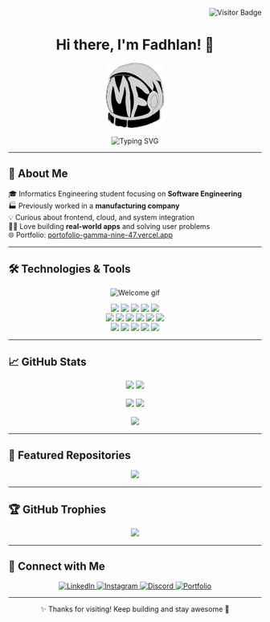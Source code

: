 <!-- Top-right visitor counter -->
<p align="right">
  <img src="https://komarev.com/ghpvc/?username=skrulleps&label=Visitors&color=blue&style=flat-square" alt="Visitor Badge" />
</p>

<h1 align="center">Hi there, I'm Fadhlan! 👋</h1>

<p align="center">
  <a href="https://portofolio-gamma-nine-47.vercel.app/">
    <img src="https://github.com/skrulleps/skrulleps/blob/main/LogoWeb.png" height="130" alt="Portfolio Logo" />
  </a>
</p>

<p align="center">
  <img src="https://readme-typing-svg.demolab.com?font=Fira+Code&weight=500&size=22&pause=1000&color=F27058&center=true&vCenter=true&width=435&lines=Software+Engineering+Student;FullStack+Dev+Enthusiast;Always+Learning+%F0%9F%93%9A;Building+Real+Things!" alt="Typing SVG" />
</p>


---

## 🚀 About Me


🎓 Informatics Engineering student focusing on **Software Engineering**  
🏭 Previously worked in a **manufacturing company**  
💡 Curious about frontend, cloud, and system integration  
🧑‍💻 Love building **real-world apps** and solving user problems  
🌐 Portfolio: [portofolio-gamma-nine-47.vercel.app](https://portofolio-gamma-nine-47.vercel.app)

---

## 🛠️ Technologies & Tools
<p align="center">
  <img src="https://media.giphy.com/media/qgQUggAC3Pfv687qPC/giphy.gif" width="250" alt="Welcome gif" />
</p>
<p align="center">
  <!-- Tools -->
  <img src="https://img.shields.io/badge/VSCODE-007ACC?style=for-the-badge&logo=visual-studio-code&logoColor=white"/>
  <img src="https://img.shields.io/badge/GitHub-181717?style=for-the-badge&logo=github&logoColor=white"/>
  <img src="https://img.shields.io/badge/Slack-4A154B?style=for-the-badge&logo=slack&logoColor=white"/>
  <img src="https://img.shields.io/badge/Trello-0052CC?style=for-the-badge&logo=trello&logoColor=white"/>
  <img src="https://img.shields.io/badge/Notion-000000?style=for-the-badge&logo=notion&logoColor=white"/>

  <!-- Languages & Frameworks -->
  <br/>
  <img src="https://img.shields.io/badge/HTML5-E34F26?style=for-the-badge&logo=html5&logoColor=white"/>
  <img src="https://img.shields.io/badge/CSS3-1572B6?style=for-the-badge&logo=css3&logoColor=white"/>
  <img src="https://img.shields.io/badge/Vue.js-42b883?style=for-the-badge&logo=vue.js&logoColor=white"/>
  <img src="https://img.shields.io/badge/Laravel-F55247?style=for-the-badge&logo=laravel&logoColor=white"/>
  <img src="https://img.shields.io/badge/Lumen-E74430?style=for-the-badge&logo=lumen&logoColor=white"/>
  <img src="https://img.shields.io/badge/MySQL-00758F?style=for-the-badge&logo=mysql&logoColor=white"/>

  <!-- Utilities -->
  <br/>
  <img src="https://img.shields.io/badge/Insomnia-4000BF?style=for-the-badge&logo=insomnia&logoColor=white"/>
  <img src="https://img.shields.io/badge/Webpack-8DD6F9?style=for-the-badge&logo=webpack&logoColor=black"/>
  <img src="https://img.shields.io/badge/ESLint-4B32C3?style=for-the-badge&logo=eslint&logoColor=white"/>
  <img src="https://img.shields.io/badge/Google%20Cloud-4285F4?style=for-the-badge&logo=google-cloud&logoColor=white"/>
  <img src="https://img.shields.io/badge/OVH%20Cloud-123F6D?style=for-the-badge&logo=OVH&logoColor=white"/>
</p>

---

## 📈 GitHub Stats
<p align="center">
  <img height="180em" src="https://github-readme-stats.vercel.app/api?username=skrulleps&show_icons=true&theme=tokyonight" />
  <img height="180em" src="https://github-readme-stats.vercel.app/api/top-langs/?username=skrulleps&layout=compact&theme=tokyonight" />
  <br/><br/>
  <img src="https://github-profile-summary-cards.vercel.app/api/cards/repos-per-language?username=skrulleps&theme=nord_dark"/>
  <img src="https://github-profile-summary-cards.vercel.app/api/cards/most-commit-language?username=skrulleps&theme=nord_dark"/>
  <br/><br/>
  <img src="https://github-profile-summary-cards.vercel.app/api/cards/productive-time?username=skrulleps&theme=nord_dark&utcOffset=7" />

</p>

---
## 📌 Featured Repositories

<p align="center">
  <img src="https://github-profile-summary-cards.vercel.app/api/cards/profile-details?username=skrulleps&theme=nord_dark"/>
</p>

---

## 🏆 GitHub Trophies
<p align="center">
  <img src="https://github-profile-trophy.vercel.app/?username=skrulleps&theme=radical&no-frame=true&row=1&column=7" />
</p>

---

## 🤝 Connect with Me
<p align="center">
  <a href="https://www.linkedin.com/in/mochamed-fadhlan-tuhairi-3543731b0/">
    <img alt="LinkedIn" src="https://img.shields.io/badge/LinkedIn-blue?style=for-the-badge&logo=linkedin&logoColor=white" />
  </a>
  <a href="https://www.instagram.com/fadhlant_07/">
    <img alt="Instagram" src="https://img.shields.io/badge/Instagram-E4405F?style=for-the-badge&logo=instagram&logoColor=white" />
  </a>
  <a href="https://discord.gg/vt2r4DRN">
    <img alt="Discord" src="https://img.shields.io/badge/Discord-5865F2?style=for-the-badge&logo=discord&logoColor=white" />
  </a>
  <a href="https://portofolio-gamma-nine-47.vercel.app/">
    <img alt="Portfolio" src="https://img.shields.io/badge/Visit Portfolio-F27058?style=for-the-badge&logo=vercel&logoColor=white" />
  </a>
</p>

---

<p align="center">✨ Thanks for visiting! Keep building and stay awesome 🚀</p>
